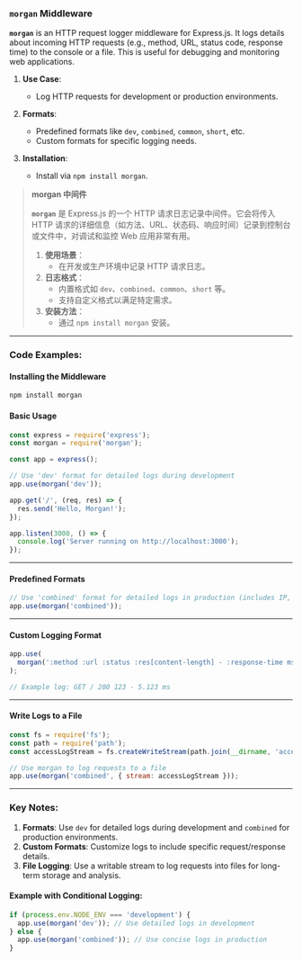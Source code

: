 ### `morgan` Middleware  

**`morgan`** is an HTTP request logger middleware for Express.js. It logs details about incoming HTTP requests (e.g., method, URL, status code, response time) to the console or a file. This is useful for debugging and monitoring web applications.  

1. **Use Case**:  
   - Log HTTP requests for development or production environments.  

2. **Formats**:  
   - Predefined formats like `dev`, `combined`, `common`, `short`, etc.  
   - Custom formats for specific logging needs.  

3. **Installation**:  
   - Install via `npm install morgan`.  

> **morgan 中间件**  
>
> <audio src="..\..\mp3\`morgan` 是 Expr.mp3"></audio>
>
> **`morgan`** 是 Express.js 的一个 HTTP 请求日志记录中间件。它会将传入 HTTP 请求的详细信息（如方法、URL、状态码、响应时间）记录到控制台或文件中，对调试和监控 Web 应用非常有用。  
>
> 1. **使用场景**：  
>    - 在开发或生产环境中记录 HTTP 请求日志。  
> 2. **日志格式**：  
>    - 内置格式如 `dev`、`combined`、`common`、`short` 等。  
>    - 支持自定义格式以满足特定需求。  
> 3. **安装方法**：  
>    - 通过 `npm install morgan` 安装。  

---

### Code Examples:

#### **Installing the Middleware**
```bash
npm install morgan
```

#### **Basic Usage**
```javascript
const express = require('express');
const morgan = require('morgan');

const app = express();

// Use 'dev' format for detailed logs during development
app.use(morgan('dev'));

app.get('/', (req, res) => {
  res.send('Hello, Morgan!');
});

app.listen(3000, () => {
  console.log('Server running on http://localhost:3000');
});
```

---

#### **Predefined Formats**
```javascript
// Use 'combined' format for detailed logs in production (includes IP, user agent, etc.)
app.use(morgan('combined'));
```

---

#### **Custom Logging Format**
```javascript
app.use(
  morgan(':method :url :status :res[content-length] - :response-time ms')
);

// Example log: GET / 200 123 - 5.123 ms
```

---

#### **Write Logs to a File**
```javascript
const fs = require('fs');
const path = require('path');
const accessLogStream = fs.createWriteStream(path.join(__dirname, 'access.log'), { flags: 'a' });

// Use morgan to log requests to a file
app.use(morgan('combined', { stream: accessLogStream }));
```

---

### Key Notes:  
1. **Formats**: Use `dev` for detailed logs during development and `combined` for production environments.  
2. **Custom Formats**: Customize logs to include specific request/response details.  
3. **File Logging**: Use a writable stream to log requests into files for long-term storage and analysis.  

#### Example with Conditional Logging:
```javascript
if (process.env.NODE_ENV === 'development') {
  app.use(morgan('dev')); // Use detailed logs in development
} else {
  app.use(morgan('combined')); // Use concise logs in production
}
```